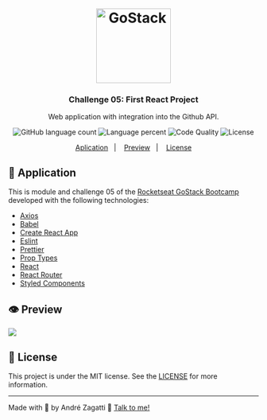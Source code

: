 <h1 align="center">
    <img alt="GoStack" src="https://res.cloudinary.com/zagatti/image/upload/v1583287835/readme/logo-gostack_u0ur8n.png" width="150px" />
</h1>

<h3 align="center">
  Challenge 05: First React Project
</h3>

<p align="center">Web application with integration into the Github API.</blockquote>

<p align="center">
  <img alt="GitHub language count" src="https://img.shields.io/github/languages/count/azagatti/challenge04-gostack10?color=%23FFD300&style=plastic">

<img alt="Language percent" src="https://img.shields.io/github/languages/top/azagatti/challenge04-gostack10?color=FFD300&style=plastic">

  <img alt="Code Quality" src="https://img.shields.io/codacy/grade/8ad75adf65704c3e9cfec172b18a0663?style=plastic">

  <img alt="License" src="https://img.shields.io/github/license/AZagatti/challenge04-gostack10?style=plastic">
</p>

<p align="center">
  <a href="#rocket-application">Aplication</a>&nbsp;&nbsp;&nbsp;|&nbsp;&nbsp;&nbsp;
  <a href="#-preview">Preview</a>&nbsp;&nbsp;&nbsp;|&nbsp;&nbsp;&nbsp;
  <a href="#-license">License</a>
</p>

## :rocket: Application

This is module and challenge 05 of the [Rocketseat GoStack Bootcamp](https://rocketseat.com.br/bootcamp) developed with the following technologies:

- [Axios](https://github.com/axios/axios)
- [Babel](https://babeljs.io/)
- [Create React App](https://github.com/facebook/create-react-app)
- [Eslint](https://eslint.org/)
- [Prettier](https://prettier.io/)
- [Prop Types](https://www.npmjs.com/package/prop-types)
- [React](https://reactjs.org/)
- [React Router](https://reacttraining.com/react-router/web/guides/quick-start)
- [Styled Components](https://styled-components.com/)

## 👁 Preview

![](https://res.cloudinary.com/zagatti/image/upload/v1583547102/readme/readme-challenge05_i0jxdw.gif)

## 📝 License

This project is under the MIT license. See the [LICENSE](LICENSE.md) for more information.

---

Made with 💟 by André Zagatti 👋 [Talk to me!](https://www.linkedin.com/in/andr%C3%A9-luis-zagatti-adorna/)
